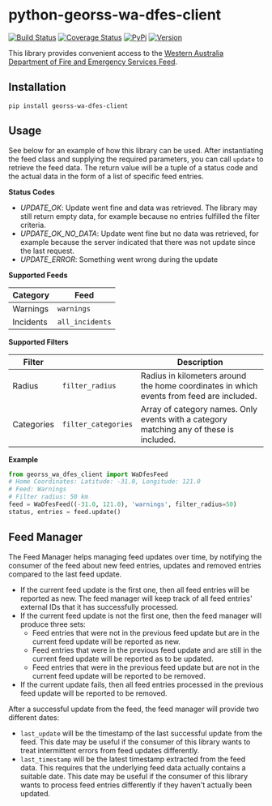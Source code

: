 # python-georss-wa-dfes-client

[![Build Status](https://travis-ci.org/exxamalte/python-georss-wa-dfes-client.svg)](https://travis-ci.org/exxamalte/python-georss-wa-dfes-client)
[![Coverage Status](https://coveralls.io/repos/github/exxamalte/python-georss-wa-dfes-client/badge.svg?branch=master)](https://coveralls.io/github/exxamalte/python-georss-wa-dfes-client?branch=master)
[![PyPi](https://img.shields.io/pypi/v/georss-wa-dfes-client.svg)](https://pypi.python.org/pypi/georss-wa-dfes-client)
[![Version](https://img.shields.io/pypi/pyversions/georss-wa-dfes-client.svg)](https://pypi.python.org/pypi/georss-wa-dfes-client)

This library provides convenient access to the [Western Australia Department of Fire and Emergency Services Feed](https://www.emergency.wa.gov.au/).

## Installation
`pip install georss-wa-dfes-client`

## Usage
See below for an example of how this library can be used. After instantiating 
the feed class and supplying the required parameters, you can call `update` to 
retrieve the feed data. The return value will be a tuple of a status code and 
the actual data in the form of a list of specific feed entries.

**Status Codes**
* _UPDATE_OK_: Update went fine and data was retrieved. The library may still return empty data, for example because no entries fulfilled the filter criteria.
* _UPDATE_OK_NO_DATA_: Update went fine but no data was retrieved, for example because the server indicated that there was not update since the last request.
* _UPDATE_ERROR_: Something went wrong during the update

**Supported Feeds**

| Category  | Feed            |
|-----------|-----------------|
| Warnings  | `warnings`      |
| Incidents | `all_incidents` |

**Supported Filters**

| Filter     |                     | Description |
|------------|---------------------|-------------|
| Radius     | `filter_radius`     | Radius in kilometers around the home coordinates in which events from feed are included. |
| Categories | `filter_categories` | Array of category names. Only events with a category matching any of these is included. |

**Example**
```python
from georss_wa_dfes_client import WaDfesFeed
# Home Coordinates: Latitude: -31.0, Longitude: 121.0
# Feed: Warnings
# Filter radius: 50 km
feed = WaDfesFeed((-31.0, 121.0), 'warnings', filter_radius=50)
status, entries = feed.update()
```

## Feed Manager

The Feed Manager helps managing feed updates over time, by notifying the 
consumer of the feed about new feed entries, updates and removed entries 
compared to the last feed update.

* If the current feed update is the first one, then all feed entries will be 
  reported as new. The feed manager will keep track of all feed entries' 
  external IDs that it has successfully processed.
* If the current feed update is not the first one, then the feed manager will 
  produce three sets:
  * Feed entries that were not in the previous feed update but are in the 
    current feed update will be reported as new.
  * Feed entries that were in the previous feed update and are still in the 
    current feed update will be reported as to be updated.
  * Feed entries that were in the previous feed update but are not in the 
    current feed update will be reported to be removed.
* If the current update fails, then all feed entries processed in the previous
  feed update will be reported to be removed.

After a successful update from the feed, the feed manager will provide two
different dates:

* `last_update` will be the timestamp of the last successful update from the
  feed. This date may be useful if the consumer of this library wants to
  treat intermittent errors from feed updates differently.
* `last_timestamp` will be the latest timestamp extracted from the feed data. 
  This requires that the underlying feed data actually contains a suitable 
  date. This date may be useful if the consumer of this library wants to 
  process feed entries differently if they haven't actually been updated.
